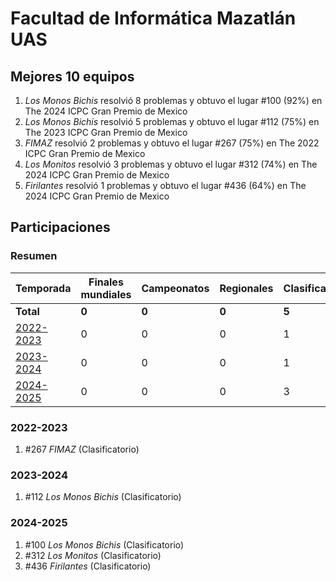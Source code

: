 # Facultad de Informática Mazatlán UAS

## Mejores 10 equipos

1. _Los Monos Bichis_ resolvió 8 problemas y obtuvo el lugar #100 (92%) en The 2024 ICPC Gran Premio de Mexico
1. _Los Monos Bichis_ resolvió 5 problemas y obtuvo el lugar #112 (75%) en The 2023 ICPC Gran Premio de Mexico
1. _FIMAZ_ resolvió 2 problemas y obtuvo el lugar #267 (75%) en The 2022 ICPC Gran Premio de Mexico
1. _Los Monitos_ resolvió 3 problemas y obtuvo el lugar #312 (74%) en The 2024 ICPC Gran Premio de Mexico
1. _Firilantes_ resolvió 1 problemas y obtuvo el lugar #436 (64%) en The 2024 ICPC Gran Premio de Mexico

## Participaciones

### Resumen

| Temporada | Finales mundiales | Campeonatos | Regionales | Clasificatorios | Equipos |
| --- | --- | --- | --- | --- | --- |
| **Total** | **0** | **0** | **0** | **5** | **5** |
| [2022-2023](#2022-2023) | 0 | 0 | 0 | 1 | 1 |
| [2023-2024](#2023-2024) | 0 | 0 | 0 | 1 | 1 |
| [2024-2025](#2024-2025) | 0 | 0 | 0 | 3 | 3 |

### 2022-2023

1. #267 _FIMAZ_ (Clasificatorio)

### 2023-2024

1. #112 _Los Monos Bichis_ (Clasificatorio)

### 2024-2025

1. #100 _Los Monos Bichis_ (Clasificatorio)
1. #312 _Los Monitos_ (Clasificatorio)
1. #436 _Firilantes_ (Clasificatorio)



